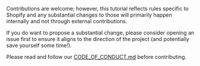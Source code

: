 Contributions are welcome; however, this tutorial reflects rules specific to Shopify and
any substantial changes to those will primarily happen internally and not through external contributions.

If you do want to propose a substantial change, please consider opening an issue first
to ensure it aligns to the direction of the project (and potentially save yourself some time!).

Please read and follow our [CODE_OF_CONDUCT.md](CODE_OF_CONDUCT.md) before contributing.
